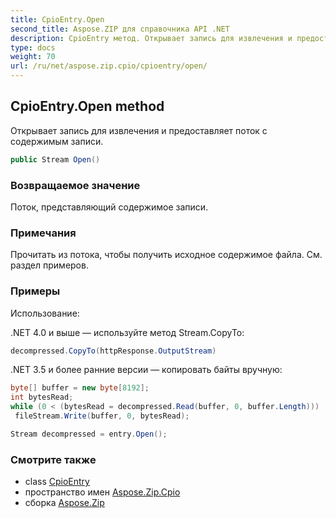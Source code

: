 ```yaml
---
title: CpioEntry.Open
second_title: Aspose.ZIP для справочника API .NET
description: CpioEntry метод. Открывает запись для извлечения и предоставляет поток с содержимым записи.
type: docs
weight: 70
url: /ru/net/aspose.zip.cpio/cpioentry/open/
---
```

## CpioEntry.Open method

Открывает запись для извлечения и предоставляет поток с содержимым записи.

```csharp
public Stream Open()
```

### Возвращаемое значение

Поток, представляющий содержимое записи.

### Примечания

Прочитать из потока, чтобы получить исходное содержимое файла. См. раздел примеров.

### Примеры

Использование:

.NET 4.0 и выше — используйте метод Stream.CopyTo:

```csharp
decompressed.CopyTo(httpResponse.OutputStream)
```

.NET 3.5 и более ранние версии — копировать байты вручную:

```csharp
byte[] buffer = new byte[8192];
int bytesRead;
while (0 < (bytesRead = decompressed.Read(buffer, 0, buffer.Length)))
 fileStream.Write(buffer, 0, bytesRead);
```

```csharp
Stream decompressed = entry.Open();
```

### Смотрите также

* class [CpioEntry](../)
* пространство имен [Aspose.Zip.Cpio](../../cpioentry/)
* сборка [Aspose.Zip](../../../)


